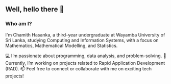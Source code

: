 ## Well, hello there 👋

### Who am I?

I'm Chamith Hasanka, a third-year undergraduate at Wayamba University of Sri Lanka, studying Computing and Information Systems, with a focus on Mathematics, Mathematical Modelling, and Statistics.

💻 I’m passionate about programming, data analysis, and problem-solving.
🔭 Currently, I’m working on projects related to Rapid Application Development (RAD).
📫 Feel free to connect or collaborate with me on exciting tech projects!

<!--
**Chamith-Hasanka/Chamith-Hasanka** is a ✨ _special_ ✨ repository because its `README.md` (this file) appears on your GitHub profile.

Here are some ideas to get you started:

- 🔭 I’m currently working on ...
- 🌱 I’m currently learning ...
- 👯 I’m looking to collaborate on ...
- 🤔 I’m looking for help with ...
- 💬 Ask me about ...
- 📫 How to reach me: ...
- 😄 Pronouns: ...
- ⚡ Fun fact: ...
-->
